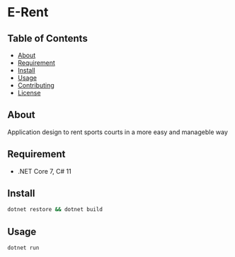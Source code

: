 # E-Rent

## Table of Contents

* [About](#about)
* [Requirement](#requirement)
* [Install](#install)
* [Usage](#usage)
* [Contributing](#contributing)
* [License](#license)

## About

Application design to rent sports courts in a more easy and manageble way

## Requirement

* .NET Core 7, C# 11

## Install

```bash
dotnet restore && dotnet build
```

## Usage

```bash
dotnet run
```